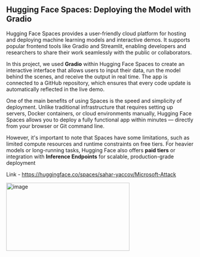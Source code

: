 ## Hugging Face Spaces: Deploying the Model with Gradio

Hugging Face Spaces provides a user-friendly cloud platform for hosting and deploying machine learning models and interactive demos. It supports popular frontend tools like Gradio and Streamlit, enabling developers and researchers to share their work seamlessly with the public or collaborators.

In this project, we used **Gradio** within Hugging Face Spaces to create an interactive interface that allows users to input their data, run the model behind the scenes, and receive the output in real time. The app is connected to a GitHub repository, which ensures that every code update is automatically reflected in the live demo.

One of the main benefits of using Spaces is the speed and simplicity of deployment. Unlike traditional infrastructure that requires setting up servers, Docker containers, or cloud environments manually, Hugging Face Spaces allows you to deploy a fully functional app within minutes — directly from your browser or Git command line.

However, it's important to note that Spaces have some limitations, such as limited compute resources and runtime constraints on free tiers. For heavier models or long-running tasks, Hugging Face also offers **paid tiers** or integration with **Inference Endpoints** for scalable, production-grade deployment

Link - https://huggingface.co/spaces/sahar-yaccov/Microsoft-Attack

<img width="330" height="183" alt="image" src="https://github.com/user-attachments/assets/4d8fc5d4-1e38-436a-b58a-dd77860d5eb3" />
